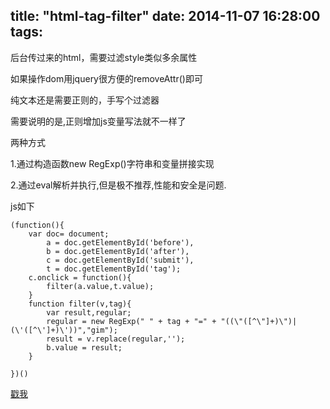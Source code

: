title: "html-tag-filter"
date: 2014-11-07 16:28:00
tags:
---

后台传过来的html，需要过滤style类似多余属性

如果操作dom用jquery很方便的removeAttr()即可

纯文本还是需要正则的，手写个过滤器

需要说明的是,正则增加js变量写法就不一样了

两种方式

1.通过构造函数new RegExp()字符串和变量拼接实现

2.通过eval解析并执行,但是极不推荐,性能和安全是问题.

js如下

    (function(){
        var doc= document;
            a = doc.getElementById('before'),
            b = doc.getElementById('after'),
            c = doc.getElementById('submit'),
            t = doc.getElementById('tag');
        c.onclick = function(){
            filter(a.value,t.value);
        }
        function filter(v,tag){
            var result,regular;
            regular = new RegExp(" " + tag + "=" + "((\"([^\"]+)\")|(\'([^\']+)\'))","gim");
            result = v.replace(regular,'');
            b.value = result;
        }

    })()

[戳我](http://codepen.io/bluetomlee/pen/ygHdb)